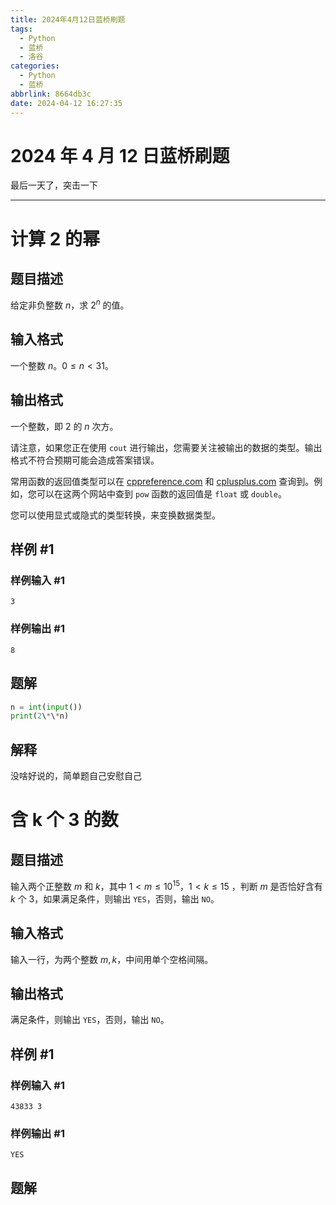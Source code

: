 ```yaml
---
title: 2024年4月12日蓝桥刷题
tags:
  - Python
  - 蓝桥
  - 洛谷
categories:
  - Python
  - 蓝桥
abbrlink: 8664db3c
date: 2024-04-12 16:27:35
---
```


# 2024 年 4 月 12 日蓝桥刷题

最后一天了，突击一下

---

# 计算 2 的幂

## 题目描述

给定非负整数 $n$，求 $2^n$ 的值。

## 输入格式

一个整数 $n$。$0\le n<31$。

## 输出格式

一个整数，即 $2$ 的 $n$ 次方。

请注意，如果您正在使用 `cout` 进行输出，您需要关注被输出的数据的类型。输出格式不符合预期可能会造成答案错误。

常用函数的返回值类型可以在 [cppreference.com](https://en.cppreference.com/w/) 和 [cplusplus.com](https://cplusplus.com/) 查询到。例如，您可以在这两个网站中查到 `pow` 函数的返回值是 `float` 或 `double`。

您可以使用显式或隐式的类型转换，来变换数据类型。

## 样例 #1

### 样例输入 #1

```
3
```

### 样例输出 #1

```
8
```

## 题解

```python
n = int(input())
print(2\*\*n)
```

## 解释

没啥好说的，简单题自己安慰自己

# 含 k 个 3 的数

## 题目描述

输入两个正整数 $m$ 和 $k$，其中 $1 \lt m \leq 10^{15}$，$1 \lt k \leq 15$ ，判断 $m$ 是否恰好含有 $k$ 个 $3$，如果满足条件，则输出 `YES`，否则，输出 `NO`。

## 输入格式

输入一行，为两个整数 $m,k$，中间用单个空格间隔。

## 输出格式

满足条件，则输出 `YES`，否则，输出 `NO`。

## 样例 #1

### 样例输入 #1

```
43833 3
```

### 样例输出 #1

```
YES
```

## 题解
